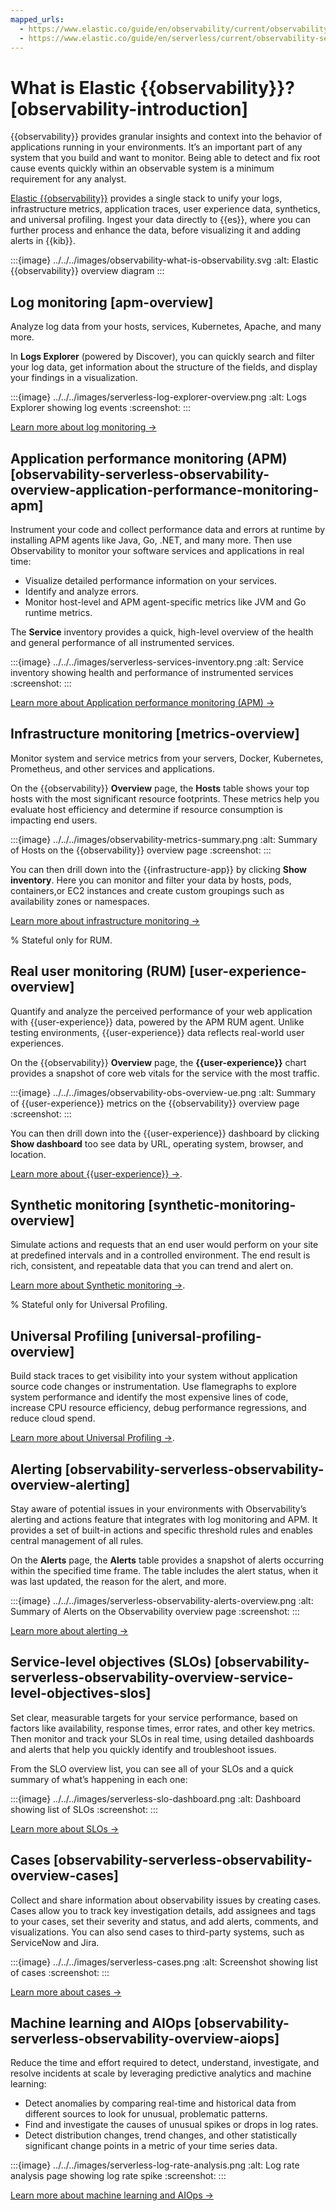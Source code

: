 ```yaml
---
mapped_urls:
  - https://www.elastic.co/guide/en/observability/current/observability-introduction.html
  - https://www.elastic.co/guide/en/serverless/current/observability-serverless-observability-overview.html
---
```


# What is Elastic {{observability}}? [observability-introduction]

{{observability}} provides granular insights and context into the behavior of applications running in your environments. It’s an important part of any system that you build and want to monitor. Being able to detect and fix root cause events quickly within an observable system is a minimum requirement for any analyst.

[Elastic {{observability}}](https://www.elastic.co/observability) provides a single stack to unify your logs, infrastructure metrics, application traces, user experience data, synthetics, and universal profiling. Ingest your data directly to {{es}}, where you can further process and enhance the data, before visualizing it and adding alerts in {{kib}}.

:::{image} ../../../images/observability-what-is-observability.svg
:alt: Elastic {{observability}} overview diagram
:::

## Log monitoring [apm-overview]

Analyze log data from your hosts, services, Kubernetes, Apache, and many more.

In **Logs Explorer** (powered by Discover), you can quickly search and filter your log data, get information about the structure of the fields, and display your findings in a visualization.

:::{image} ../../../images/serverless-log-explorer-overview.png
:alt: Logs Explorer showing log events
:screenshot:
:::

[Learn more about log monitoring →](../../../solutions/observability/logs.md)


## Application performance monitoring (APM) [observability-serverless-observability-overview-application-performance-monitoring-apm]

Instrument your code and collect performance data and errors at runtime by installing APM agents like Java, Go, .NET, and many more. Then use Observability to monitor your software services and applications in real time:

* Visualize detailed performance information on your services.
* Identify and analyze errors.
* Monitor host-level and APM agent-specific metrics like JVM and Go runtime metrics.

The **Service** inventory provides a quick, high-level overview of the health and general performance of all instrumented services.

:::{image} ../../../images/serverless-services-inventory.png
:alt: Service inventory showing health and performance of instrumented services
:screenshot:
:::

[Learn more about Application performance monitoring (APM) →](../../../solutions/observability/apps/application-performance-monitoring-apm.md)


## Infrastructure monitoring [metrics-overview]

Monitor system and service metrics from your servers, Docker, Kubernetes, Prometheus, and other services and applications.

On the {{observability}} **Overview** page, the **Hosts** table shows your top hosts with the most significant resource footprints. These metrics help you evaluate host efficiency and determine if resource consumption is impacting end users.

:::{image} ../../../images/observability-metrics-summary.png
:alt: Summary of Hosts on the {{observability}} overview page
:screenshot:
:::

You can then drill down into the {{infrastructure-app}} by clicking **Show inventory**. Here you can monitor and filter your data by hosts, pods, containers,or EC2 instances and create custom groupings such as availability zones or namespaces.

[Learn more about infrastructure monitoring → ](../../../solutions/observability/infra-and-hosts/analyze-infrastructure-host-metrics.md)


% Stateful only for RUM.

## Real user monitoring (RUM) [user-experience-overview]

Quantify and analyze the perceived performance of your web application with {{user-experience}} data, powered by the APM RUM agent. Unlike testing environments, {{user-experience}} data reflects real-world user experiences.

On the {{observability}} **Overview** page, the **{{user-experience}}** chart provides a snapshot of core web vitals for the service with the most traffic.

:::{image} ../../../images/observability-obs-overview-ue.png
:alt: Summary of {{user-experience}} metrics on the {{observability}} overview page
:screenshot:
:::

You can then drill down into the {{user-experience}} dashboard by clicking **Show dashboard** too see data by URL, operating system, browser, and location.

 [Learn more about {{user-experience}} →](../../../solutions/observability/apps/real-user-monitoring-user-experience.md).

## Synthetic monitoring [synthetic-monitoring-overview]

Simulate actions and requests that an end user would perform on your site at predefined intervals and in a controlled environment. The end result is rich, consistent, and repeatable data that you can trend and alert on.

[Learn more about Synthetic monitoring →](../../../solutions/observability/apps/synthetic-monitoring.md).

% Stateful only for Universal Profiling.

## Universal Profiling [universal-profiling-overview]

Build stack traces to get visibility into your system without application source code changes or instrumentation. Use flamegraphs to explore system performance and identify the most expensive lines of code, increase CPU resource efficiency, debug performance regressions, and reduce cloud spend.

[Learn more about Universal Profiling →](../../../solutions/observability/infra-and-hosts/universal-profiling.md).


## Alerting [observability-serverless-observability-overview-alerting]

Stay aware of potential issues in your environments with Observability’s alerting and actions feature that integrates with log monitoring and APM. It provides a set of built-in actions and specific threshold rules and enables central management of all rules.

On the **Alerts** page, the **Alerts** table provides a snapshot of alerts occurring within the specified time frame. The table includes the alert status, when it was last updated, the reason for the alert, and more.

:::{image} ../../../images/serverless-observability-alerts-overview.png
:alt: Summary of Alerts on the Observability overview page
:screenshot:
:::

[Learn more about alerting → ](../../../solutions/observability/incident-management/alerting.md)


## Service-level objectives (SLOs) [observability-serverless-observability-overview-service-level-objectives-slos]

Set clear, measurable targets for your service performance, based on factors like availability, response times, error rates, and other key metrics. Then monitor and track your SLOs in real time, using detailed dashboards and alerts that help you quickly identify and troubleshoot issues.

From the SLO overview list, you can see all of your SLOs and a quick summary of what’s happening in each one:

:::{image} ../../../images/serverless-slo-dashboard.png
:alt: Dashboard showing list of SLOs
:screenshot:
:::

[Learn more about SLOs → ](../../../solutions/observability/incident-management/service-level-objectives-slos.md)

## Cases [observability-serverless-observability-overview-cases]

Collect and share information about observability issues by creating cases. Cases allow you to track key investigation details, add assignees and tags to your cases, set their severity and status, and add alerts, comments, and visualizations. You can also send cases to third-party systems, such as ServiceNow and Jira.

:::{image} ../../../images/serverless-cases.png
:alt: Screenshot showing list of cases
:screenshot:
:::

[Learn more about cases → ](../../../solutions/observability/incident-management/cases.md)

## Machine learning and AIOps [observability-serverless-observability-overview-aiops]

Reduce the time and effort required to detect, understand, investigate, and resolve incidents at scale by leveraging predictive analytics and machine learning:

* Detect anomalies by comparing real-time and historical data from different sources to look for unusual, problematic patterns.
* Find and investigate the causes of unusual spikes or drops in log rates.
* Detect distribution changes, trend changes, and other statistically significant change points in a metric of your time series data.

:::{image} ../../../images/serverless-log-rate-analysis.png
:alt: Log rate analysis page showing log rate spike
:screenshot:
:::

[Learn more about machine learning and AIOps →](../../../explore-analyze/machine-learning/machine-learning-in-kibana/xpack-ml-aiops.md)